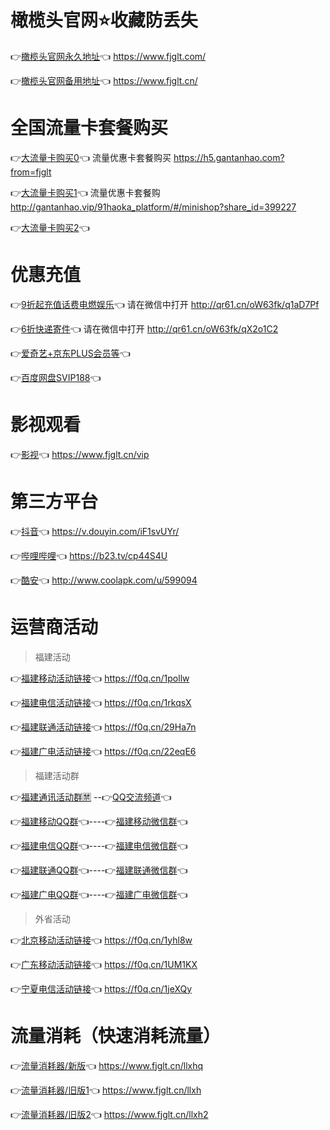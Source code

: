# 橄榄头官网⭐收藏防丢失
👉[橄榄头官网永久地址](https://www.fjglt.com/)👈  https://www.fjglt.com/  

👉[橄榄头官网备用地址](https://www.fjglt.cn/)👈  https://www.fjglt.cn/  
# 全国流量卡套餐购买
👉[大流量卡购买0](https://h5.gantanhao.com?from=fjglt)👈 流量优惠卡套餐购买 https://h5.gantanhao.com?from=fjglt  

👉[大流量卡购买1](http://gantanhao.vip/91haoka_platform/#/minishop?share_id=399227)👈 流量优惠卡套餐购 http://gantanhao.vip/91haoka_platform/#/minishop?share_id=399227  

👉[大流量卡购买2](https://card.wi-fi.cn/dist/index.html?source1=%E5%8F%B7%E5%8D%A1%E5%B9%BF%E5%9C%BA&sourcetype=zhushou&channel=zhushou&showBanner=false&seller_id=4141#/allpromotion)👈  

# 优惠充值
👉[9折起充值话费电燃娱乐](http://qr61.cn/oW63fk/q1aD7Pf)👈 请在微信中打开 http://qr61.cn/oW63fk/q1aD7Pf  

👉[6折快递寄件](http://qr61.cn/oW63fk/qX2o1C2)👈 请在微信中打开 http://qr61.cn/oW63fk/qX2o1C2  

👉[爱奇艺+京东PLUS会员等](https://vip.iqiyi.com/html5VIP/activity/union/jointsales/index.html?allowpay=1&fv=pu_9eba76bf4e5d6d20&social_platform=link&p1=2_22_221&fc=ae4e205edcc7affc#/)👈  

👉[百度网盘SVIP188](https://pan.baidu.com/wap/vip/user?active_svip=1y_auto&activetab=svip&from=shequn&activity_id=132686988468&ext=%7B%22bcode%22%3A%2283393974a85c1170843a3076a35e1e778b393975a85f147580393275a45c1076873b3177a0551573%22%7D)👈  

# 影视观看

👉[影视](https://www.fjglt.cn/vip)👈 https://www.fjglt.cn/vip

# 第三方平台

👉[抖音](https://v.douyin.com/iF1svUYr/)👈  https://v.douyin.com/iF1svUYr/  

👉[哔哩哔哩](https://b23.tv/cp44S4U)👈  https://b23.tv/cp44S4U  

👉[酷安](http://www.coolapk.com/u/599094)👈  http://www.coolapk.com/u/599094  

# 运营商活动
>   福建活动
  
👉[福建移动活动链接](https://f0q.cn/1pollw)👈  https://f0q.cn/1pollw  

👉[福建电信活动链接](https://f0q.cn/1rkqsX)👈  https://f0q.cn/1rkqsX  

👉[福建联通活动链接](https://f0q.cn/29Ha7n)👈  https://f0q.cn/29Ha7n  

👉[福建广电活动链接](https://f0q.cn/22eqE6)👈  https://f0q.cn/22eqE6  

>   福建活动群

👉[福建通讯活动群🈲](https://qm.qq.com/cgi-bin/qm/qr?k=gYq7XOlel2x66RKIloUvEDBVk6rrkLEM) --👉[QQ交流频道](https://pd.qq.com/s/1gc3n4jpq)👈

👉[福建移动QQ群](https://jq.qq.com/?_wv=1027&k=UTGzAPwX)👈----👉[福建移动微信群](http://qr61.cn/oW63fk/qSwu3ZR)👈  

👉[福建电信QQ群](https://jq.qq.com/?_wv=1027&k=g2rIAuSy)👈----👉[福建电信微信群](http://qr61.cn/oW63fk/q3k18nF)👈  
 
👉[福建联通QQ群](https://jq.qq.com/?_wv=1027&k=ficUpmVX)👈----👉[福建联通微信群](http://qr61.cn/oW63fk/qKlxB3V)👈  

👉[福建广电QQ群](https://jq.qq.com/?_wv=1027&k=JhBcovnM)👈----👉[福建广电微信群](http://qr61.cn/oW63fk/qHxGVtE)👈  

>   外省活动

👉[北京移动活动链接](https://f0q.cn/1yhl8w)👈  https://f0q.cn/1yhl8w  

👉[广东移动活动链接](https://f0q.cn/1UM1KX)👈  https://f0q.cn/1UM1KX  

👉[宁夏电信活动链接](https://f0q.cn/1jeXQy)👈  https://f0q.cn/1jeXQy  

# 流量消耗（快速消耗流量）
👉[流量消耗器/新版](https://www.fjglt.cn/llxhq)👈  https://www.fjglt.cn/llxhq

👉[流量消耗器/旧版1](https://www.fjglt.cn/llxh)👈  https://www.fjglt.cn/llxh  

👉[流量消耗器/旧版2](https://www.fjglt.cn/llxh2)👈  https://www.fjglt.cn/llxh2  

